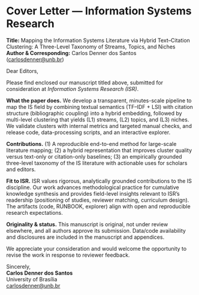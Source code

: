 # Cover Letter — Information Systems Research

**Title:** Mapping the Information Systems Literature via Hybrid Text–Citation Clustering: A Three-Level Taxonomy of Streams, Topics, and Niches  
**Author & Corresponding:** Carlos Denner dos Santos (carlosdenner@unb.br)

Dear Editors,

Please find enclosed our manuscript titled above, submitted for consideration at *Information Systems Research (ISR)*.

**What the paper does.** We develop a transparent, minutes-scale pipeline to map the IS field by combining textual semantics (TF–IDF + LSI) with citation structure (bibliographic coupling) into a hybrid embedding, followed by multi-level clustering that yields (L1) streams, (L2) topics, and (L3) niches. We validate clusters with internal metrics and targeted manual checks, and release code, data-processing scripts, and an interactive explorer.

**Contributions.** (1) A reproducible end-to-end method for large-scale literature mapping; (2) a hybrid representation that improves cluster quality versus text-only or citation-only baselines; (3) an empirically grounded three-level taxonomy of the IS literature with actionable uses for scholars and editors.

**Fit to ISR.** ISR values rigorous, analytically grounded contributions to the IS discipline. Our work advances methodological practice for cumulative knowledge synthesis and provides field-level insights relevant to ISR’s readership (positioning of studies, reviewer matching, curriculum design). The artifacts (code, RUNBOOK, explorer) align with open and reproducible research expectations.

**Originality & status.** This manuscript is original, not under review elsewhere, and all authors approve its submission. Data/code availability and disclosures are included in the manuscript and appendices.

We appreciate your consideration and would welcome the opportunity to revise the work in response to reviewer feedback.

Sincerely,  
**Carlos Denner dos Santos**  
University of Brasília  
carlosdenner@unb.br
